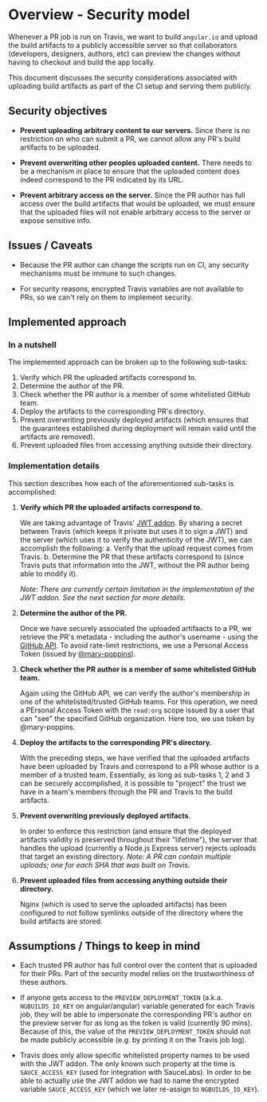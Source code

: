# Overview - Security model


Whenever a PR job is run on Travis, we want to build `angular.io` and upload the build artifacts to
a publicly accessible server so that collaborators (developers, designers, authors, etc) can preview
the changes without having to checkout and build the app locally.

This document discusses the security considerations associated with uploading build artifacts as
part of the CI setup and serving them publicly.


## Security objectives

- **Prevent uploading arbitrary content to our servers.**
  Since there is no restriction on who can submit a PR, we cannot allow any PR's build artifacts to
  be uploaded.

- **Prevent overwriting other peoples uploaded content.**
  There needs to be a mechanism in place to ensure that the uploaded content does indeed correspond
  to the PR indicated by its URL.

- **Prevent arbitrary access on the server.**
  Since the PR author has full access over the build artifacts that would be uploaded, we must
  ensure that the uploaded files will not enable arbitrary access to the server or expose sensitive
  info.


## Issues / Caveats

- Because the PR author can change the scripts run on CI, any security mechanisms must be immune to
  such changes.

- For security reasons, encrypted Travis variables are not available to PRs, so we can't rely on
  them to implement security.


## Implemented approach


### In a nutshell
The implemented approach can be broken up to the following sub-tasks:

1. Verify which PR the uploaded artifacts correspond to.
2. Determine the author of the PR.
3. Check whether the PR author is a member of some whitelisted GitHub team.
4. Deploy the artifacts to the corresponding PR's directory.
5. Prevent overwriting previously deployed artifacts (which ensures that the guarantees established
   during deployment will remain valid until the artifacts are removed).
6. Prevent uploaded files from accessing anything outside their directory.


### Implementation details
This section describes how each of the aforementioned sub-tasks is accomplished:

1. **Verify which PR the uploaded artifacts correspond to.**

   We are taking advantage of Travis' [JWT addon](https://docs.travis-ci.com/user/jwt). By sharing
   a secret between Travis (which keeps it private but uses it to sign a JWT) and the server (which
   uses it to verify the authenticity of the JWT), we can accomplish the following:
   a. Verify that the upload request comes from Travis.
   b. Determine the PR that these artifacts correspond to (since Travis puts that information into
      the JWT, without the PR author being able to modify it).

   _Note:_
   _There are currently certain limitation in the implementation of the JWT addon._
   _See the next section for more details._

2. **Determine the author of the PR.**

   Once we have securely associated the uploaded artifaacts to a PR, we retrieve the PR's metadata -
   including the author's username - using the [GitHub API](https://developer.github.com/v3/).
   To avoid rate-limit restrictions, we use a Personal Access Token (issued by
   [@mary-poppins](https://github.com/mary-poppins)).

3. **Check whether the PR author is a member of some whitelisted GitHub team.**

   Again using the GitHub API, we can verify the author's membership in one of the
   whitelisted/trusted GitHub teams. For this operation, we need a PErsonal Access Token with the
   `read:org` scope issued by a user that can "see" the specified GitHub organization.
   Here too, we use token by @mary-poppins.

4. **Deploy the artifacts to the corresponding PR's directory.**

   With the preceding steps, we have verified that the uploaded artifacts have been uploaded by
   Travis and correspond to a PR whose author is a member of a trusted team. Essentially, as long as
   sub-tasks 1, 2 and 3 can be securely accomplished, it is possible to "project" the trust we have
   in a team's members through the PR and Travis to the build artifacts.

5. **Prevent overwriting previously deployed artifacts**.

   In order to enforce this restriction (and ensure that the deployed artifacts validity is
   preserved throughout their "lifetime"), the server that handles the upload (currently a Node.js
   Express server) rejects uploads that target an existing directory.
   _Note: A PR can contain multiple uploads; one for each SHA that was built on Travis._

6. **Prevent uploaded files from accessing anything outside their directory.**

   Nginx (which is used to serve the uploaded artifacts) has been configured to not follow symlinks
   outside of the directory where the build artifacts are stored.


## Assumptions / Things to keep in mind

- Each trusted PR author has full control over the content that is uploaded for their PRs. Part of
  the security model relies on the trustworthiness of these authors.

- If anyone gets access to the `PREVIEW_DEPLOYMENT_TOKEN` (a.k.a. `NGBUILDS_IO_KEY` on
  angular/angular) variable generated for each Travis job, they will be able to impersonate the
  corresponding PR's author on the preview server for as long as the token is valid (currently 90
  mins). Because of this, the value of the `PREVIEW_DEPLOYMENT_TOKEN` should not be made publicly
  accessible (e.g. by printing it on the Travis job log).

- Travis does only allow specific whitelisted property names to be used with the JWT addon. The only
  known such property at the time is `SAUCE_ACCESS_KEY` (used for integration with SauceLabs). In
  order to be able to actually use the JWT addon we had to name the encrypted variable
  `SAUCE_ACCESS_KEY` (which we later re-assign to `NGBUILDS_IO_KEY`).
